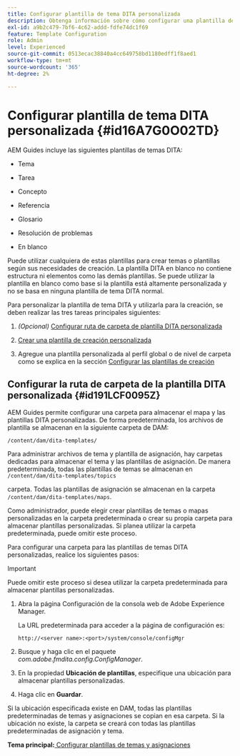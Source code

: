 ```yaml
---
title: Configurar plantilla de tema DITA personalizada
description: Obtenga información sobre cómo configurar una plantilla de tema DITA personalizada
exl-id: a9b2c479-7bf6-4c62-addd-fdfe74dc1f69
feature: Template Configuration
role: Admin
level: Experienced
source-git-commit: 0513ecac38840a4cc649758bd1180edff1f8aed1
workflow-type: tm+mt
source-wordcount: '365'
ht-degree: 2%

---
```


# Configurar plantilla de tema DITA personalizada {#id16A7G0O02TD}

AEM Guides incluye las siguientes plantillas de temas DITA:

- Tema

- Tarea

- Concepto

- Referencia

- Glosario

- Resolución de problemas

- En blanco


Puede utilizar cualquiera de estas plantillas para crear temas o plantillas según sus necesidades de creación. La plantilla DITA en blanco no contiene estructura ni elementos como las demás plantillas. Se puede utilizar la plantilla en blanco como base si la plantilla está altamente personalizada y no se basa en ninguna plantilla de tema DITA normal.

Para personalizar la plantilla de tema DITA y utilizarla para la creación, se deben realizar las tres tareas principales siguientes:

1. *\(Opcional\)* [Configurar ruta de carpeta de plantilla DITA personalizada](#id191LCF0095Z)

1. [Crear una plantilla de creación personalizada](conf-folder-level.md#id1917D0EG0HJ)

1. Agregue una plantilla personalizada al perfil global o de nivel de carpeta como se explica en la sección [Configurar las plantillas de creación](conf-folder-level.md#id1889D0IL0Y4)


## Configurar la ruta de carpeta de la plantilla DITA personalizada {#id191LCF0095Z}

AEM Guides permite configurar una carpeta para almacenar el mapa y las plantillas DITA personalizadas. De forma predeterminada, los archivos de plantilla se almacenan en la siguiente carpeta de DAM:

`/content/dam/dita-templates/`

Para administrar archivos de tema y plantilla de asignación, hay carpetas dedicadas para almacenar el tema y las plantillas de asignación. De manera predeterminada, todas las plantillas de temas se almacenan en `/content/dam/dita-templates/topics`

carpeta. Todas las plantillas de asignación se almacenan en la carpeta `/content/dam/dita-templates/maps`.

Como administrador, puede elegir crear plantillas de temas o mapas personalizadas en la carpeta predeterminada o crear su propia carpeta para almacenar plantillas personalizadas. Si planea utilizar la carpeta predeterminada, puede omitir este proceso.

Para configurar una carpeta para las plantillas de temas DITA personalizadas, realice los siguientes pasos:

>[!IMPORTANT]
>
> Puede omitir este proceso si desea utilizar la carpeta predeterminada para almacenar plantillas personalizadas.

1. Abra la página Configuración de la consola web de Adobe Experience Manager.

   La URL predeterminada para acceder a la página de configuración es:

   ```http
   http://<server name>:<port>/system/console/configMgr
   ```

1. Busque y haga clic en el paquete *com.adobe.fmdita.config.ConfigManager*.

1. En la propiedad **Ubicación de plantillas**, especifique una ubicación para almacenar plantillas personalizadas.

1. Haga clic en **Guardar**.


Si la ubicación especificada existe en DAM, todas las plantillas predeterminadas de temas y asignaciones se copian en esa carpeta. Si la ubicación no existe, la carpeta se creará con todas las plantillas predeterminadas de asignación y tema.

**Tema principal:**[ Configurar plantillas de temas y asignaciones](conf-template-tags.md)
